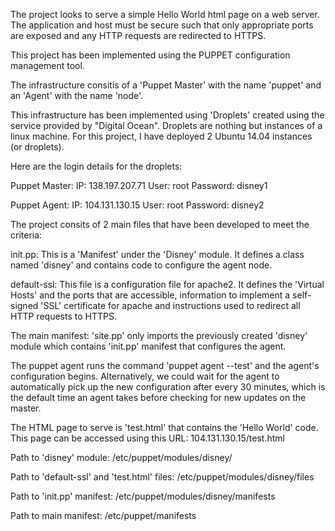 The project looks to serve a simple Hello World html page on a web server. The application and host must be secure such that only appropriate ports are exposed and any HTTP requests are redirected to HTTPS.

This project has been implemented using the PUPPET configuration management tool.

The infrastructure consitis of a 'Puppet Master' with the name 'puppet' and an 'Agent' with the name 'node'.

This infrastructure has been implemented using 'Droplets' created using the service provided by "Digital Ocean". Droplets are nothing but instances of a linux machine. For this project, I have deployed 2 Ubuntu 14.04 instances (or droplets).

Here are the login details for the droplets:

Puppet Master: IP: 138.197.207.71 User: root Password: disney1

Puppet Agent: IP: 104.131.130.15 User: root Password: disney2

The project consits of 2 main files that have been developed to meet the criteria:

init.pp: This is a 'Manifest' under the 'Disney' module. It defines a class named 'disney' and contains code to configure the agent node.

default-ssl: This file is a configuration file for apache2. It defines the 'Virtual Hosts' and the ports that are accessible, information to implement a self-signed 'SSL' certificate for apache and instructions used to redirect all HTTP requests to HTTPS.

The main manifest: 'site.pp' only imports the previously created 'disney' module which contains 'init.pp' manifest that configures the agent.

The puppet agent runs the command 'puppet agent --test' and the agent's configuration begins. Alternatively, we could wait for the agent to automatically pick up the new configuration after every 30 minutes, which is the default time an agent takes before checking for new updates on the master.

The HTML page to serve is 'test.html' that contains the 'Hello World' code. This page can be accessed using this URL: 104.131.130.15/test.html

Path to 'disney' module: /etc/puppet/modules/disney/

Path to 'default-ssl' and 'test.html' files: /etc/puppet/modules/disney/files

Path to 'init.pp' manifest: /etc/puppet/modules/disney/manifests

Path to main manifest: /etc/puppet/manifests
